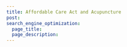 ```yaml
---
title: Affordable Care Act and Acupuncture
post: 
search_engine_optimization:
  page_title:
  page_description:
---
```

